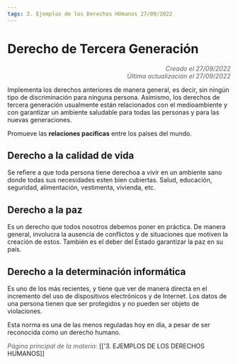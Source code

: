 ```yaml
---
tags: 3. Ejemplos de los Derechos HUmanos 27/09/2022
---
```


# Derecho de Tercera Generación
<div style="text-align: right; opacity: 0.7; font-style: italic;">Creado el 27/09/2022</div>
<div style="text-align: right; opacity: 0.7; font-style: italic;">Última actualización el 27/09/2022</div>

Implementa los derechos anteriores de manera general, es decir, sin ningún tipo de discriminación para ninguna persona.
Asimismo, los derechos de tercera generación usualmente están relacionados con el medioambiente y con garantizar un ambiente saludable para todas las personas y para las nuevas generaciones.

Promueve las **relaciones pacíficas** entre los países del mundo.

## Derecho a la calidad de vida
Se refiere a que toda persona tiene derechoa a vivir en un ambiente sano donde todas sus necesidades esten bien cubiertas. Salud, educación, seguridad, alimentación, vestimenta, vivienda, etc.

## Derecho a la paz
Es un derecho que todos nosotros debemos poner en práctica. De manera general, involucra la ausencia de conflictos y de situaciones que motiven la creación de estos.
También es el deber del Estado garantizar la paz en su país.

## Derecho a la determinación informática
Es uno de los más recientes, y tiene que ver de manera directa en el incremento del uso de dispositivos electrónicos y de Internet. Los datos de una persona tienen que ser protegidos y no pueden ser objeto de violaciones.

Esta norma es una de las menos reguladas hoy en día, a pesar de ser reconocida como un derecho humano.

<span style="opacity: 0.7; font-style: italic;">Página principal de la materia:</span> [['3. EJEMPLOS DE LOS DERECHOS HUMANOS]]
